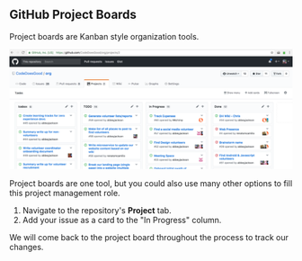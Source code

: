## GitHub Project Boards

Project boards are Kanban style organization tools.

![projectboard](../img/projectboard.png)

Project boards are one tool, but you could also use many other options to fill this project management role.

1. Navigate to the repository's **Project** tab.
1. Add your issue as a card to the "In Progress" column.

We will come back to the project board throughout the process to track our changes.
